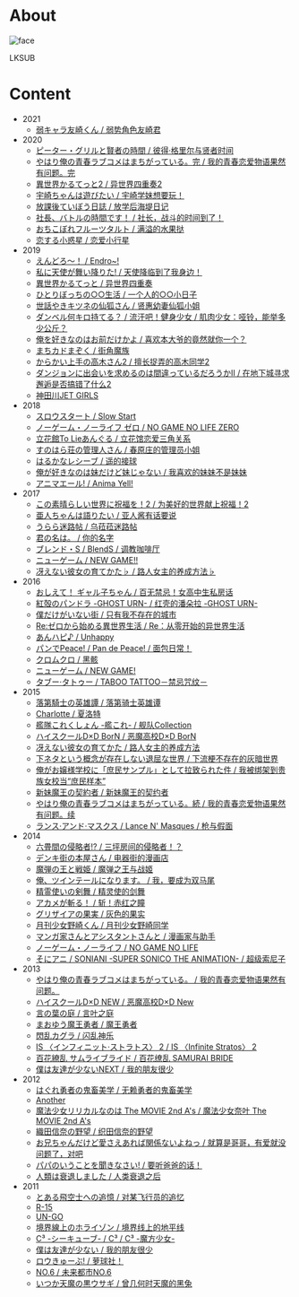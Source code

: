 # About

![face](face.png)

LKSUB

# Content
- 2021
    - [弱キャラ友崎くん / 弱势角色友崎君](tomozaki)
- 2020
    - [ピーター・グリルと賢者の時間 / 彼得·格里尔与贤者时间](petergrill)
    - [やはり俺の青春ラブコメはまちがっている。完 / 我的青春恋爱物语果然有问题。完](oregairu3)
    - [異世界かるてっと2 / 异世界四重奏2](isekai2)
    - [宇崎ちゃんは遊びたい / 宇崎学妹想要玩！](uzakichan)
    - [放課後ていぼう日誌 / 放学后海堤日记](teibo)
    - [社長、バトルの時間です！ / 社长，战斗的时间到了！](shachibato)
    - [おちこぼれフルーツタルト / 满溢的水果挞](ochifuru)
    - [恋する小惑星 / 恋爱小行星](koias)
- 2019
    - [えんどろ〜！ / Endro~!](endro)
    - [私に天使が舞い降りた! / 天使降临到了我身边！](wataten)
    - [異世界かるてっと / 异世界四重奏](isekai)
    - [ひとりぼっちの○○生活 / 一个人的○○小日子](bocchi)
    - [世話やきキツネの仙狐さん / 贤惠幼妻仙狐小姐](senkosan)
    - [ダンベル何キロ持てる？ / 流汗吧！健身少女 / 肌肉少女：哑铃，能举多少公斤？](dumbbell)
    - [俺を好きなのはお前だけかよ / 喜欢本大爷的竟然就你一个？](oresuki)
    - [まちカドまぞく / 街角魔族](machikado)
    - [からかい上手の高木さん2 / 擅长捉弄的高木同学2](takagi2)
    - [ダンジョンに出会いを求めるのは間違っているだろうかII / 在地下城寻求邂逅是否搞错了什么2](danmachi2)
    - [神田川JET GIRLS](kjganime)
- 2018
    - [スロウスタート / Slow Start](slowstart)
    - [ノーゲーム・ノーライフ ゼロ / NO GAME NO LIFE ZERO](ngnl_zero)
    - [立花館To Lieあんぐる / 立花馆恋爱三角关系](tachibanakan)
    - [すのはら荘の管理人さん / 春原庄的管理员小姐](sunoharasou)
    - [はるかなレシーブ / 遥的接球](harukana)
    - [俺が好きなのは妹だけど妹じゃない / 我喜欢的妹妹不是妹妹](imoimo)
    - [アニマエール! / Anima Yell!](animayell)
- 2017
    - [この素晴らしい世界に祝福を！2 / 为美好的世界献上祝福！2](konosuba2)
    - [亜人ちゃんは語りたい / 亚人酱有话要说 ](demichan)
    - [うらら迷路帖 / 乌菈菈迷路帖](urara)
    - [君の名は。 / 你的名字](your_name)
    - [ブレンド・S / BlendS / 调教咖啡厅](blend-s)
    - [ニューゲーム / NEW GAME!!](new_game_2)
    - [冴えない彼女の育てかた♭ / 路人女主的养成方法♭](saenai_2)
- 2016
    - [おしえて！ ギャル子ちゃん / 百无禁忌！女高中生私房话](jk)
    - [紅殻のパンドラ -GHOST URN- / 红壳的潘朵拉 -GHOST URN-](pandora)
    - [僕だけがいない街 / 只有我不存在的城市](bokumachi)
    - [Re:ゼロから始める異世界生活 / Re：从零开始的异世界生活](re_zero)
    - [あんハピ♪ / Unhappy](unhappy)
    - [パンでPeace! / Pan de Peace! / 面包日常！](pan)
    - [クロムクロ / 黑骸](kuromukuro)
    - [ニューゲーム / NEW GAME!](new_game)
    - [タブー·タトゥー / TABOO TATTOO－禁忌咒纹－](taboo)
- 2015
    - [落第騎士の英雄譚 / 落第骑士英雄谭](rakudai)
    - [Charlotte / 夏洛特](charlotte)
    - [艦隊これくしょん -艦これ- / 舰队Collection](kancolle)
    - [ハイスクールD×D BorN / 恶魔高校D×D BorN](hsdxd_born)
    - [冴えない彼女の育てかた / 路人女主的养成方法](saenai)
    - [下ネタという概念が存在しない退屈な世界 / 下流梗不存在的灰暗世界](shimoseka)
    - [俺がお嬢様学校に「庶民サンプル」として拉致られた件 / 我被绑架到贵族女校当“庶民样本”](shomin)
    - [新妹魔王の契約者 / 新妹魔王的契约者](shinmai)
    - [やはり俺の青春ラブコメはまちがっている。続 / 我的青春恋爱物语果然有问题。续](oregairu2)
    - [ランス·アンド·マスクス / Lance N' Masques / 枪与假面](lance)
- 2014
    - [六畳間の侵略者!? / 三坪房间的侵略者！？](rokujouma)
    - [デンキ街の本屋さん / 电器街的漫画店](denkigai)
    - [魔弾の王と戦姫 / 魔弹之王与战姬](madan)
    - [俺、ツインテールになります。 / 我，要成为双马尾](ore_twi)
    - [精霊使いの剣舞 / 精灵使的剑舞](seireitsukai)
    - [アカメが斬る！ / 斩！赤红之瞳](akame)
    - [グリザイアの果実 / 灰色的果实](grisaia)
    - [月刊少女野崎くん / 月刊少女野崎同学](gekkan)
    - [マンガ家さんとアシスタントさんと / 漫画家与助手](mangakasan)
    - [ノーゲーム・ノーライフ / NO GAME NO LIFE](ngnl)
    - [そにアニ / SONIANI -SUPER SONICO THE ANIMATION- / 超级索尼子](soniani)
- 2013
    - [やはり俺の青春ラブコメはまちがっている。 / 我的青春恋爱物语果然有问题。](oregairu)
    - [ハイスクールD×D NEW / 恶魔高校D×D New](hsdxd_new)
    - [言の葉の庭 / 言叶之庭](kotonoha)
    - [まおゆう魔王勇者 / 魔王勇者](maoyuu)
    - [閃乱カグラ / 闪乱神乐](senran)
    - [IS 〈インフィニット·ストラトス〉 2 / IS 〈Infinite Stratos〉 2](is2)
    - [百花繚乱 サムライブライド / 百花缭乱 SAMURAI BRIDE](hyakka2)
    - [僕は友達が少ないNEXT / 我的朋友很少](haganai_next)
- 2012
    - [はぐれ勇者の鬼畜美学 / 无赖勇者的鬼畜美学](hagure)
    - [Another](another)
    - [魔法少女リリカルなのは The MOVIE 2nd A's / 魔法少女奈叶 The MOVIE 2nd A's](nanoha_movie_2nd_as)
    - [織田信奈の野望 / 织田信奈的野望](oda_nobuna)
    - [お兄ちゃんだけど愛さえあれば関係ないよねっ / 就算是哥哥，有爱就没问题了，对吧](oniichan_ai)
    - [パパのいうことを聞きなさい! / 要听爸爸的话！](papakiki)
    - [人類は衰退しました / 人类衰退之后](jintai)
- 2011
    - [とある飛空士への追憶 / 对某飞行员的追忆](hikuushi)
    - [R-15](r15)
    - [UN-GO](ungo)
    - [境界線上のホライゾン / 境界线上的地平线](jjx)
    - [C³ -シーキューブ- / C³ / C³ -魔方少女-](c3)
    - [僕は友達が少ない / 我的朋友很少](haganai)
    - [ロウきゅーぶ! / 萝球社！](roukyubu)
    - [NO.6 / 未来都市NO.6](no6)
    - [いつか天魔の黒ウサギ / 曾几何时天魔的黑兔](kurousagi)
